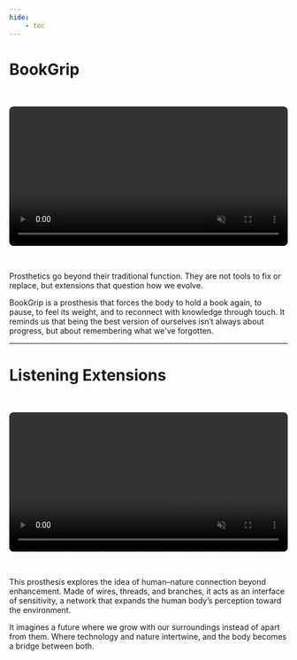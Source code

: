```yaml
---
hide:
    - toc
---
```


# BookGrip

<video controls autoplay muted loop width="100%" style="border-radius: 8px; margin: 2rem 0;">
  <source src="../../videos/BookGrip.mp4" type="video/mp4">
  Your browser does not support the video tag.
</video>

Prosthetics go beyond their traditional function. They are not tools to fix or replace, but extensions that question how we evolve.

BookGrip is a prosthesis that forces the body to hold a book again, to pause, to feel its weight, and to reconnect with knowledge through touch.
It reminds us that being the best version of ourselves isn’t always about progress, but about remembering what we've forgotten.

---

# Listening Extensions

<video controls autoplay muted loop width="100%" style="border-radius: 8px; margin: 2rem 0;">
  <source src="../../videos/ListeningExtensions.mp4" type="video/mp4">
  Your browser does not support the video tag.
</video>

This prosthesis explores the idea of human–nature connection beyond enhancement.
Made of wires, threads, and branches, it acts as an interface of sensitivity, a network that expands the human body’s perception toward the environment.

It imagines a future where we grow with our surroundings instead of apart from them.
Where technology and nature intertwine, and the body becomes a bridge between both.